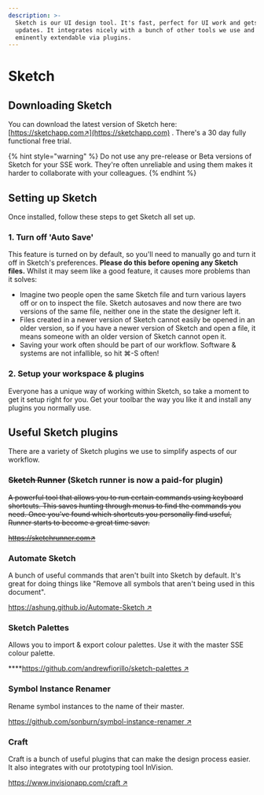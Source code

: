 ```yaml
---
description: >-
  Sketch is our UI design tool. It's fast, perfect for UI work and gets regular
  updates. It integrates nicely with a bunch of other tools we use and is
  eminently extendable via plugins.
---
```


# Sketch

## Downloading Sketch

You can download the latest version of Sketch here: [https://sketchapp.com↗](https://sketchapp.com) . There's a 30 day fully functional free trial.

{% hint style="warning" %}
Do not use any pre-release or Beta versions of Sketch for your SSE work. They're often unreliable and using them makes it harder to collaborate with your colleagues.
{% endhint %}

## Setting up Sketch

Once installed, follow these steps to get Sketch all set up.

### 1. Turn off 'Auto Save'

This feature is turned on by default, so you'll need to manually go and turn it off in Sketch's preferences. **Please do this before opening any Sketch files.** Whilst it may seem like a good feature, it causes more problems than it solves:

* Imagine two people open the same Sketch file and turn various layers off or on to inspect the file. Sketch autosaves and now there are two versions of the same file, neither one in the state the designer left it.
* Files created in a newer version of Sketch cannot easily be opened in an older version, so if you have a newer version of Sketch and open a file, it means someone with an older version of Sketch cannot open it.
* Saving your work often should be part of our workflow. Software & systems are not infallible, so hit ⌘-S often!

### 2. Setup your workspace & plugins

Everyone has a unique way of working within Sketch, so take a moment to get it setup right for you. Get your toolbar the way you like it and install any plugins you normally use.

## Useful Sketch plugins

There are a variety of Sketch plugins we use to simplify aspects of our workflow.

### ~~Sketch Runner~~ \(Sketch runner is now a paid-for plugin\)

~~A powerful tool that allows you to run certain commands using keyboard shortcuts. This saves hunting through menus to find the commands you need. Once you've found which shortcuts you personally find useful, Runner starts to become a great time saver.~~

~~https://sketchrunner.com↗~~

### Automate Sketch

A bunch of useful commands that aren't built into Sketch by default. It's great for doing things like "Remove all symbols that aren't being used in this document".

[https://ashung.github.io/Automate-Sketch ↗](https://ashung.github.io/Automate-Sketch)

### Sketch Palettes

Allows you to import & export colour palettes. Use it with the master SSE colour palette.

\*\*\*\*[https://github.com/andrewfiorillo/sketch-palettes ↗](https://github.com/andrewfiorillo/sketch-palettes)

### Symbol Instance Renamer

Rename symbol instances to the name of their master.

[https://github.com/sonburn/symbol-instance-renamer ↗](https://github.com/sonburn/symbol-instance-renamer)

### Craft

Craft is a bunch of useful plugins that can make the design process easier. It also integrates with our prototyping tool InVision.

[https://www.invisionapp.com/craft ↗](https://www.invisionapp.com/craft)

